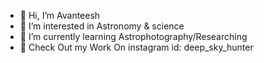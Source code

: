- 👋 Hi, I’m Avanteesh
- 👀 I’m interested in Astronomy & science
- 🌱 I’m currently learning Astrophotography/Researching
- 💞️ Check Out my Work On instagram id: deep_sky_hunter


<!---
AV206/AV206 is a ✨ special ✨ repository because its `README.md` (this file) appears on your GitHub profile.
You can click the Preview link to take a look at your changes.
--->
